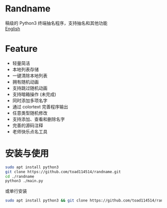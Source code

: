 # Randname
稿级的 Python3 终端抽名程序，支持抽名和其他功能<br>
[English](https://github.com/Toad114514/randname/blob/main/readme_en.md)
# Feature
 - 轻量简洁
 - 本地列表存储
 - 一键清除本地列表
 - 拥有随机动画
 - 支持跳过随机动画
 - 支持暗箱操作 (未完成)
 - 同时添加多项名字
 - 通过 colortext 完善程序输出
 - 任意类型随机修改
 - 支持添加、查看和删除名字
 - 完善的源码注释
 - 老师快乐点名工具
# 安装与使用
```bash
sudo apt install python3
git clone https://github.com/toad114514/randname.git
cd ./randname
python3 ./main.py
```
或单行安装
```bash
sudo apt install python3 && git clone https://github.com/toad114514/randname.git && cd ./randname && python3 ./main.py
```
